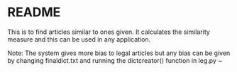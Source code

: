 # README 

This is to find articles similar to ones given. It calculates the similarity measure and this can be used in any application.

Note: The system gives more bias to legal articles but any bias can be given by
changing finaldict.txt and running the dictcreator() function in leg.py
~
